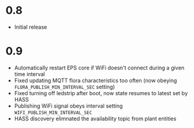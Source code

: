 0.8
===
- Initial release

0.9
===
- Automatically restart EPS core if WiFi doesn't connect during a given time interval
- Fixed updating MQTT flora characteristics too often (now obeying `FLORA_PUBLISH_MIN_INTERVAL_SEC` setting)
- Fixed turning off ledstrip after boot, now state resumes to latest set by HASS
- Publishing WiFi signal obeys interval setting `WIFI_PUBLISH_MIN_INTERVAL_SEC`
- HASS discovery elimnated the availability topic from plant entities